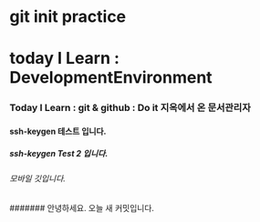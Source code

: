# git init practice
# today I Learn : DevelopmentEnvironment
### Today I Learn : git & github : Do it 지옥에서 온 문서관리자
#### ssh-keygen 테스트 입니다.
##### ssh-keygen Test 2 입니다. 
###### 모바일 깃입니다.
####### 안녕하세요. 오늘 새 커밋입니다.

